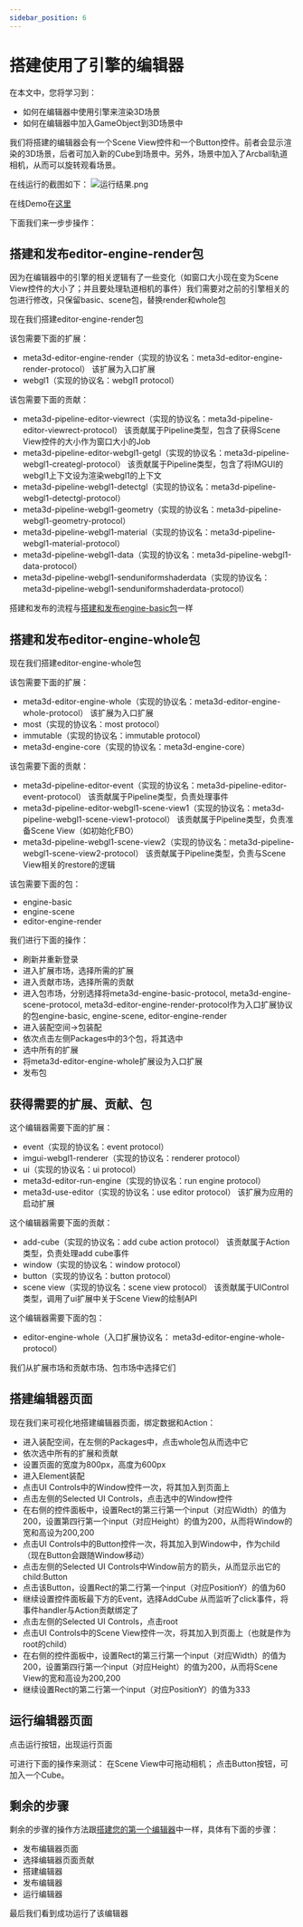 ```yaml
---
sidebar_position: 6
---
```


# 搭建使用了引擎的编辑器

在本文中，您将学习到：

- 如何在编辑器中使用引擎来渲染3D场景
- 如何在编辑器中加入GameObject到3D场景中

我们将搭建的编辑器会有一个Scene View控件和一个Button控件。前者会显示渲染的3D场景，后者可加入新的Cube到场景中。另外，场景中加入了Arcball轨道相机，从而可以旋转观看场景。

在线运行的截图如下：
![运行结果.png](/img/搭建使用了引擎的编辑器/运行结果.png)

在线Demo在[这里](https://meta3d-platform-production.4everland.app/EnterApp?account=0xf63e1991a343814ede505d7cfc368615eae75307&appName=%E5%8A%A0%E5%85%A5Cube)

下面我们来一步步操作：
## 搭建和发布editor-engine-render包

因为在编辑器中的引擎的相关逻辑有了一些变化（如窗口大小现在变为Scene View控件的大小了；并且要处理轨道相机的事件）我们需要对之前的引擎相关的包进行修改，只保留basic、scene包，替换render和whole包

现在我们搭建editor-engine-render包

该包需要下面的扩展：
- meta3d-editor-engine-render（实现的协议名：meta3d-editor-engine-render-protocol）
该扩展为入口扩展
- webgl1（实现的协议名：webgl1 protocol）

该包需要下面的贡献：
- meta3d-pipeline-editor-viewrect（实现的协议名：meta3d-pipeline-editor-viewrect-protocol）
该贡献属于Pipeline类型，包含了获得Scene View控件的大小作为窗口大小的Job
- meta3d-pipeline-editor-webgl1-getgl（实现的协议名：meta3d-pipeline-webgl1-creategl-protocol）
该贡献属于Pipeline类型，包含了将IMGUI的webgl1上下文设为渲染webgl1的上下文
- meta3d-pipeline-webgl1-detectgl（实现的协议名：meta3d-pipeline-webgl1-detectgl-protocol）
- meta3d-pipeline-webgl1-geometry（实现的协议名：meta3d-pipeline-webgl1-geometry-protocol）
- meta3d-pipeline-webgl1-material（实现的协议名：meta3d-pipeline-webgl1-material-protocol）
- meta3d-pipeline-webgl1-data（实现的协议名：meta3d-pipeline-webgl1-data-protocol）
- meta3d-pipeline-webgl1-senduniformshaderdata（实现的协议名：meta3d-pipeline-webgl1-senduniformshaderdata-protocol）


搭建和发布的流程与[搭建和发布engine-basic包](搭建您的第一个引擎#搭建和发布engine-basic包)一样



## 搭建和发布editor-engine-whole包

现在我们搭建editor-engine-whole包

该包需要下面的扩展：
- meta3d-editor-engine-whole（实现的协议名：meta3d-editor-engine-whole-protocol）
该扩展为入口扩展
- most（实现的协议名：most protocol）
- immutable（实现的协议名：immutable protocol）
- meta3d-engine-core（实现的协议名：meta3d-engine-core）

该包需要下面的贡献：
- meta3d-pipeline-editor-event（实现的协议名：meta3d-pipeline-editor-event-protocol）
该贡献属于Pipeline类型，负责处理事件
- meta3d-pipeline-editor-webgl1-scene-view1（实现的协议名：meta3d-pipeline-webgl1-scene-view1-protocol）
该贡献属于Pipeline类型，负责准备Scene View（如初始化FBO）
- meta3d-pipeline-webgl1-scene-view2（实现的协议名：meta3d-pipeline-webgl1-scene-view2-protocol）
该贡献属于Pipeline类型，负责与Scene View相关的restore的逻辑


该包需要下面的包：
- engine-basic
- engine-scene
- editor-engine-render


我们进行下面的操作：
- 刷新并重新登录
- 进入扩展市场，选择所需的扩展
- 进入贡献市场，选择所需的贡献
- 进入包市场，分别选择将meta3d-engine-basic-protocol, meta3d-engine-scene-protocol, meta3d-editor-engine-render-protocol作为入口扩展协议的包engine-basic, engine-scene, editor-engine-render
- 进入装配空间->包装配
- 依次点击左侧Packages中的3个包，将其选中
- 选中所有的扩展
- 将meta3d-editor-engine-whole扩展设为入口扩展
- 发布包



## 获得需要的扩展、贡献、包

这个编辑器需要下面的扩展：
- event（实现的协议名：event protocol）
- imgui-webgl1-renderer（实现的协议名：renderer protocol）
- ui（实现的协议名：ui protocol）
- meta3d-editor-run-engine（实现的协议名：run engine protocol）
- meta3d-use-editor（实现的协议名：use editor protocol）
该扩展为应用的启动扩展

这个编辑器需要下面的贡献：
- add-cube（实现的协议名：add cube action protocol）
该贡献属于Action类型，负责处理add cube事件
- window（实现的协议名：window protocol）
- button（实现的协议名：button protocol）
- scene view（实现的协议名：scene view protocol）
该贡献属于UIControl类型，调用了ui扩展中关于Scene View的绘制API

这个编辑器需要下面的包：
- editor-engine-whole（入口扩展协议名：
meta3d-editor-engine-whole-protocol）


我们从扩展市场和贡献市场、包市场中选择它们





## 搭建编辑器页面

现在我们来可视化地搭建编辑器页面，绑定数据和Action：
- 进入装配空间，在左侧的Packages中，点击whole包从而选中它
- 依次选中所有的扩展和贡献
- 设置页面的宽度为800px，高度为600px
- 进入Element装配
- 点击UI Controls中的Window控件一次，将其加入到页面上
- 点击左侧的Selected UI Controls，点击选中的Window控件
- 在右侧的控件面板中，设置Rect的第三行第一个input（对应Width）的值为200，设置第四行第一个input（对应Height）的值为200，从而将Window的宽和高设为200,200
- 点击UI Controls中的Button控件一次，将其加入到Window中，作为child（现在Button会跟随Window移动）
- 点击左侧的Selected UI Controls中Window前方的箭头，从而显示出它的child:Button
- 点击该Button，设置Rect的第二行第一个input（对应PositionY）的值为60
- 继续设置控件面板最下方的Event，选择AddCube
从而监听了click事件，将事件handler与Action贡献绑定了
- 点击左侧的Selected UI Controls，点击root
- 点击UI Controls中的Scene View控件一次，将其加入到页面上（也就是作为root的child）
- 在右侧的控件面板中，设置Rect的第三行第一个input（对应Width）的值为200，设置第四行第一个input（对应Height）的值为200，从而将Scene View的宽和高设为200,200
- 继续设置Rect的第二行第一个input（对应PositionY）的值为333




## 运行编辑器页面

点击运行按钮，出现运行页面

可进行下面的操作来测试：
在Scene View中可拖动相机；
点击Button按钮，可加入一个Cube。


## 剩余的步骤

剩余的步骤的操作方法跟[搭建您的第一个编辑器](搭建您的第一个编辑器)中一样，具体有下面的步骤：
- 发布编辑器页面
- 选择编辑器页面贡献
- 搭建编辑器
- 发布编辑器
- 运行编辑器

最后我们看到成功运行了该编辑器